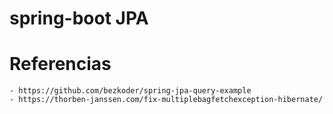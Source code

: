 # spring-boot JPA

# Referencias
	- https://github.com/bezkoder/spring-jpa-query-example
	- https://thorben-janssen.com/fix-multiplebagfetchexception-hibernate/



	